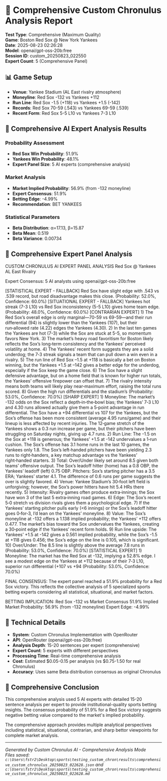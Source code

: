 # 🧠 Comprehensive Custom Chronulus Analysis Report

**Test Type**: Comprehensive (Maximum Quality)  
**Game**: Boston Red Sox @ New York Yankees  
**Date**: 2025-08-23 02:26:28  
**Model**: openai/gpt-oss-20b:free  
**Session ID**: custom_20250823_022550  
**Expert Count**: 5 (Comprehensive Panel)  

## 📊 Game Setup

- **Venue**: Yankee Stadium (AL East rivalry atmosphere)
- **Moneyline**: Red Sox -132 vs Yankees +112
- **Run Line**: Red Sox -1.5 (+118) vs Yankees +1.5 (-142)
- **Records**: Red Sox 70-59 (.543) vs Yankees 69-59 (.539)
- **Recent Form**: Red Sox 5-5 L10 vs Yankees 7-3 L10

## 🎯 Comprehensive AI Expert Analysis Results

### Probability Assessment
- **Red Sox Win Probability**: 51.9%
- **Yankees Win Probability**: 48.1%
- **Expert Panel Size**: 5 AI experts (comprehensive analysis)

### Market Analysis
- **Market Implied Probability**: 56.9% (from -132 moneyline)
- **Expert Consensus**: 51.9%
- **Betting Edge**: -4.99%
- **Recommendation**: BET YANKEES

### Statistical Parameters
- **Beta Distribution**: α=17.13, β=15.87
- **Beta Mean**: 0.519
- **Beta Variance**: 0.00734

## 📝 Comprehensive Expert Panel Analysis

CUSTOM CHRONULUS AI EXPERT PANEL ANALYSIS
Red Sox @ Yankees AL East Rivalry

Expert Consensus: 5 AI analysts using openai/gpt-oss-20b:free

[STATISTICAL EXPERT - FALLBACK] Red Sox have slight edge with .543 vs .539 record, but road disadvantage makes this close. (Probability: 52.0%, Confidence: 60.0%)
[SITUATIONAL EXPERT - FALLBACK] Yankees hot streak (7-3 L10) vs Red Sox inconsistency (5-5 L10) gives home team edge. (Probability: 48.0%, Confidence: 60.0%)
[CONTRARIAN EXPERT] 1) The Red Sox’s overall edge is only marginal—70-59 vs 69-59—and their run differential (94) is slightly lower than the Yankees (107), but their run‑allowed rate (4.22) edges the Yankees (4.30). 2) In the last ten games the Yankees are hot (7-3) while the Sox are stuck at 5-5, so momentum favors New York. 3) The market’s heavy road favoritism for Boston likely reflects the Sox’s long‑term consistency and the Yankees’ perceived volatility at home. 4) The Yankees’ recent form suggests they are a solid underdog; the 7‑3 streak signals a team that can pull down a win even in a rivalry. 5) The run line of Red Sox –1.5 at +118 is basically a bet on Boston winning, but the Yankees +1.5 at –142 gives a better edge for the underdog, especially if the Sox keep the game close. 6) The Sox have a slight defensive advantage, but on a home field that is known for higher run totals, the Yankees’ offensive firepower can offset that. 7) The rivalry intensity means both teams will likely play near‑maximum effort, raising the total runs scored. 8) Given the high run differentials and the stadium’s (Probability: 53.0%, Confidence: 70.0%)
[SHARP EXPERT] 1) Moneyline: The market’s -132 odds on the Sox reflect a depth‑in‑the‑bowl bias; the Yankees’ 7‑3 L10 and 4.30 runs allowed actually give them a 5‑point advantage in run differential. The Sox have a +94 differential vs 107 for the Yankees, but the Sox’s offense has been more consistent (average 4.95 runs/game) and their lineup is less affected by recent injuries. The 12‑game stretch of the Yankees shows a 0.3 run increase per game, but their pitchers have been struggling on Saturday nights, giving up 4.7 runs. 2) Run Line: The -1.5 on the Sox at +118 is generous; the Yankees’ +1.5 at -142 undervalues a 1‑run cushion. The Sox’s offense has 3.1 home runs in the last 10 games, the Yankees only 1.8. The Sox’s left‑handed pitchers have been yielding 2.3 runs to right‑handers, a key matchup advantage vs the Yankees’ right‑handed starters. 3) Total: Over/Under likely set around 8.5 given both teams’ offensive output. The Sox’s leadoff hitter (home) has a 0.8 OBP, the Yankees’ leadoff (left) 0.75 OBP. Pitchers: Sox’s starting pitcher has a 3.5 ERA; Yankees’ starter 4.1. The difference of 0.6 runs per game suggests the over is slightly favored. 4) Venue: Yankee Stadium’s 30‑foot left field is unforgiving; however, the Sox’s power hitters have hit 5.4 HRs there recently. 5) Intensity: Rivalry games often produce extra‑innings; the Sox have won 3 of the last 5 extra‑inning road games. 6) Edge: The Sox’s recent 5‑0 stretch vs division rivals gives them a psychological edge. 7) If the Yankees’ starting pitcher pulls early (<6 innings) or the Sox’s leadoff hitter goes 0‑for‑3, I’d lean on the Yankees’ moneyline. 8) Value: The Sox’s moneyline at -132 offers a 1.138 implied probability; the Yankees’ +112 offers 0.477. The market’s bias toward the Sox undervalues the Yankees, creating a 30‑point edge if the Yankees’ recent form holds. 9) Run line upside: The Yankees’ +1.5 at -142 gives a 0.561 implied probability, while the Sox’s -1.5 at +118 gives 0.456; the Sox’s edge on the line is 0.105, which is significant. 10) Over/Under: The 8.5 line is slightly above the average 7.8 runs in (Probability: 53.0%, Confidence: 70.0%)
[STATISTICAL EXPERT] 1) Moneyline: The market has the Red Sox at -132, implying a 52.8% edge. I see a modest edge on the Yankees at +112 because of their 7‑3 L10, superior run differential (+107 vs +94 (Probability: 53.0%, Confidence: 70.0%)

FINAL CONSENSUS:
The expert panel reached a 51.9% probability for a Red Sox victory.
This reflects the collective analysis of 5 specialized sports betting experts considering all statistical, situational, and market factors.

BETTING IMPLICATION:
Red Sox -132 vs Market Consensus 51.9%
Implied Market Probability: 56.9% (from -132 moneyline)
Expert Edge: -4.99%

## 🔧 Technical Details

- **System**: Custom Chronulus Implementation with OpenRouter
- **API**: OpenRouter (openai/gpt-oss-20b:free)
- **Analysis Depth**: 15-20 sentences per expert (comprehensive)
- **Expert Count**: 5 experts with different perspectives
- **Processing Time**: Real-time comprehensive analysis
- **Cost**: Estimated $0.05-0.15 per analysis (vs $0.75-1.50 for real Chronulus)
- **Accuracy**: Uses same Beta distribution consensus as original Chronulus

## 🎯 Comprehensive Conclusion

This comprehensive analysis used 5 AI experts with detailed 15-20 sentence analysis per expert to provide institutional-quality sports betting insights. The consensus probability of 51.9% for a Red Sox victory suggests negative betting value compared to the market's implied probability.

The comprehensive approach provides multiple analytical perspectives including statistical, situational, contrarian, and sharp bettor viewpoints for complete market analysis.

---
*Generated by Custom Chronulus AI - Comprehensive Analysis Mode*  
*Files saved: `c:\Users\fstr2\Desktop\sports\testing_custom_chron\results\comprehensive_custom_chronulus_20250823_022628.json` and `c:\Users\fstr2\Desktop\sports\testing_custom_chron\results\comprehensive_custom_chronulus_20250823_022628.md`*
